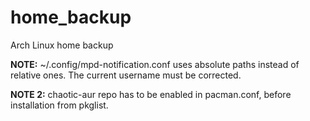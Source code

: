 # home_backup
Arch Linux home backup

<b>NOTE:</b> ~/.config/mpd-notification.conf uses absolute paths instead of relative ones. The current username must be corrected.

<b>NOTE 2:</b> chaotic-aur repo has to be enabled in pacman.conf, before installation from pkglist.
